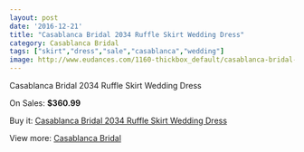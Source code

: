 ```yaml
---
layout: post
date: '2016-12-21'
title: "Casablanca Bridal 2034 Ruffle Skirt Wedding Dress"
category: Casablanca Bridal
tags: ["skirt","dress","sale","casablanca","wedding"]
image: http://www.eudances.com/1160-thickbox_default/casablanca-bridal-2034-ruffle-skirt-wedding-dress.jpg
---
```

Casablanca Bridal 2034 Ruffle Skirt Wedding Dress

On Sales: **$360.99**
<a href="https://www.eudances.com/en/casablanca-bridal/413-casablanca-bridal-2034-ruffle-skirt-wedding-dress.html"><amp-img layout="responsive" width="600" height="600" src="//www.eudances.com/1160-thickbox_default/casablanca-bridal-2034-ruffle-skirt-wedding-dress.jpg" alt="Casablanca Bridal 2034 Ruffle Skirt Wedding Dress 0" /></a>
<a href="https://www.eudances.com/en/casablanca-bridal/413-casablanca-bridal-2034-ruffle-skirt-wedding-dress.html"><amp-img layout="responsive" width="600" height="600" src="//www.eudances.com/1161-thickbox_default/casablanca-bridal-2034-ruffle-skirt-wedding-dress.jpg" alt="Casablanca Bridal 2034 Ruffle Skirt Wedding Dress 1" /></a>
<a href="https://www.eudances.com/en/casablanca-bridal/413-casablanca-bridal-2034-ruffle-skirt-wedding-dress.html"><amp-img layout="responsive" width="600" height="600" src="//www.eudances.com/1162-thickbox_default/casablanca-bridal-2034-ruffle-skirt-wedding-dress.jpg" alt="Casablanca Bridal 2034 Ruffle Skirt Wedding Dress 2" /></a>

Buy it: [Casablanca Bridal 2034 Ruffle Skirt Wedding Dress](https://www.eudances.com/en/casablanca-bridal/413-casablanca-bridal-2034-ruffle-skirt-wedding-dress.html "Casablanca Bridal 2034 Ruffle Skirt Wedding Dress")

View more: [Casablanca Bridal](https://www.eudances.com/en/4-casablanca-bridal "Casablanca Bridal")